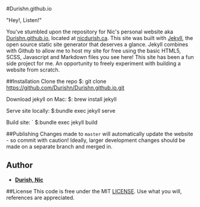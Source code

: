 #Durishn.github.io

"Hey!, Listen!"

You've stumbled upon the repository for Nic's personal website aka [Durishn.github.io](https://github.com/Durishn/Durishn.github.io), located at [nicdurish.ca](https://nicdurish.ca). This site was built with [Jekyll](http://jekyllrb.com/), the open source static site generator that deserves a glance. Jekyll combines with Github to allow me to host my site for free using the basic HTML5, SCSS, Javascript and Markdown files you see here! This site has been a fun side project for me. An opportunity to freely experiment with building a website from scratch.

##Installation
Clone the repo
  $: git clone https://github.com/Durishn/Durishn.github.io.git

Download jekyll on Mac:
  $: brew install jekyll

Serve site locally:
  $:bundle exec jekyll serve

Build site: `
  $:bundle exec jekyll build

##Publishing
Changes made to `master` will automatically update the website - so commit with caution! Ideally, larger development changes should be made on a separate branch and merged in.

## Author
* **[Durish, Nic](https://github.com/Durishn)**

##License
This code is free under the MIT [LICENSE](LICENSE.md). Use what you will, references are appreciated.
